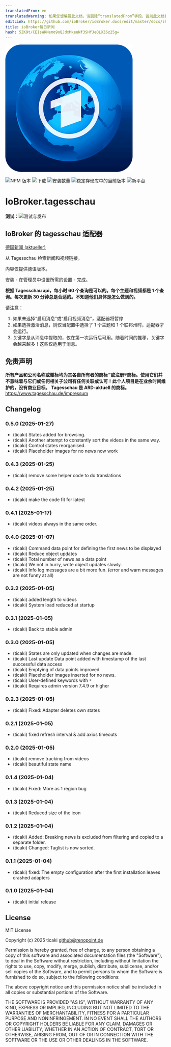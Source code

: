 ```yaml
---
translatedFrom: en
translatedWarning: 如果您想编辑此文档，请删除“translatedFrom”字段，否则此文档将再次自动翻译
editLink: https://github.com/ioBroker/ioBroker.docs/edit/master/docs/zh-cn/adapterref/iobroker.tagesschau/README.md
title: ioBroker每日新闻
hash: 5ZK9t/CEIsWKNemo9oQJdxMkeuNf3SHfJeOLXZ6z25g=
---
```

![标识](../../../en/adapterref/iobroker.tagesschau/admin/tagesschau.png)

![NPM 版本](https://img.shields.io/npm/v/iobroker.tagesschau.svg)
![下载](https://img.shields.io/npm/dm/iobroker.tagesschau.svg)
![安装数量](https://iobroker.live/badges/tagesschau-installed.svg)
![稳定存储库中的当前版本](https://iobroker.live/badges/tagesschau-stable.svg)
![新平台](https://nodei.co/npm/iobroker.tagesschau.png?downloads=true)

# IoBroker.tagesschau
**测试：**![测试与发布](https://github.com/ticaki/ioBroker.tagesschau/workflows/Test%20and%20Release/badge.svg)

## IoBroker 的 tagesschau 适配器
[德国新闻 (aktueller)](README-GER.md)

从 Tagesschau 检索新闻和视频链接。

内容仅提供德语版本。

安装 - 在管理员中设置所需的设置 - 完成。

**根据 Tagesschau api，每小时 60 个查询是可以的。每个主题和视频都是 1 个查询。每次更新 30 分钟总是合适的。不知道他们具体是怎么做到的。**

请注意：

1. 如果未选择“启用消息”或“启用视频消息”，适配器将暂停
2. 如果选择激活消息，则仅当配置中选择了 1 个主题和 1 个联邦州时，适配器才会运行。
3. 关键字是从消息中提取的，仅在第一次运行后可用。随着时间的推移，关键字会越来越多！这些仅适用于消息。

## 免责声明
**所有产品和公司名称或徽标均为其各自所有者的商标™或注册®商标。使用它们并不意味着与它们或任何相关子公司有任何关联或认可！此个人项目是在业余时间维护的，没有商业目标。** **Tagesschau 是 ARD-aktuell 的商标。** https://www.tagesschau.de/impressum

## Changelog
<!--
	Placeholder for the next version (at the beginning of the line):
	### **WORK IN PROGRESS**
-->
### 0.5.0 (2025-01-27)
* (ticaki) States added for browsing.
* (ticaki) Another attempt to constantly sort the videos in the same way.
* (ticaki) Control states reorganised.
* (ticaki) Placeholder images for no news now work

### 0.4.3 (2025-01-25)
* (ticaki) remove some helper code to do translations

### 0.4.2 (2025-01-25)
* (ticaki) make the code fit for latest

### 0.4.1 (2025-01-17)
* (ticaki) videos always in the same order.

### 0.4.0 (2025-01-07)
* (ticaki) Command data point for defining the first news to be displayed
* (ticaki) Reduce object updates
* (ticaki) Total number of news as a data point
* (ticaki) We not in hurry, write object updates slowly.
* (ticaki) Info log messages are a bit more fun. (error and warn messages are not funny at all)

### 0.3.2 (2025-01-05)
* (ticaki) added length to videos
* (ticaki) System load reduced at startup

### 0.3.1 (2025-01-05)
* (ticaki) Back to stable admin

### 0.3.0 (2025-01-05)
* (ticaki) States are only updated when changes are made.
* (ticaki) Last update Data point added with timestamp of the last successful data access
* (ticaki) Emptying of data points improved
* (ticaki) Placeholder images inserted for no news.
* (ticaki) User-defined keywords with `*`
* (ticaki) Requires admin version 7.4.9 or higher

### 0.2.3 (2025-01-05)
* (ticaki) Fixed: Adapter deletes own states

### 0.2.1 (2025-01-05)
* (ticaki) fixed refresh interval & add axios timeouts

### 0.2.0 (2025-01-05)
* (ticaki) remove tracking from videos
* (ticaki) beautiful state name

### 0.1.4 (2025-01-04)
* (ticaki) Fixed: More as 1 region bug

### 0.1.3 (2025-01-04)
* (ticaki) Reduced size of the icon

### 0.1.2 (2025-01-04)
* (ticaki) Added: Breaking news is excluded from filtering and copied to a separate folder. 
* (ticaki) Changed: Taglist is now sorted.

### 0.1.1 (2025-01-04)
* (ticaki) fixed: The empty configuration after the first installation leaves crashed adapters

### 0.1.0 (2025-01-04)
* (ticaki) initial release

## License
MIT License

Copyright (c) 2025 ticaki <github@renopoint.de>

Permission is hereby granted, free of charge, to any person obtaining a copy
of this software and associated documentation files (the "Software"), to deal
in the Software without restriction, including without limitation the rights
to use, copy, modify, merge, publish, distribute, sublicense, and/or sell
copies of the Software, and to permit persons to whom the Software is
furnished to do so, subject to the following conditions:

The above copyright notice and this permission notice shall be included in all
copies or substantial portions of the Software.

THE SOFTWARE IS PROVIDED "AS IS", WITHOUT WARRANTY OF ANY KIND, EXPRESS OR
IMPLIED, INCLUDING BUT NOT LIMITED TO THE WARRANTIES OF MERCHANTABILITY,
FITNESS FOR A PARTICULAR PURPOSE AND NONINFRINGEMENT. IN NO EVENT SHALL THE
AUTHORS OR COPYRIGHT HOLDERS BE LIABLE FOR ANY CLAIM, DAMAGES OR OTHER
LIABILITY, WHETHER IN AN ACTION OF CONTRACT, TORT OR OTHERWISE, ARISING FROM,
OUT OF OR IN CONNECTION WITH THE SOFTWARE OR THE USE OR OTHER DEALINGS IN THE
SOFTWARE.